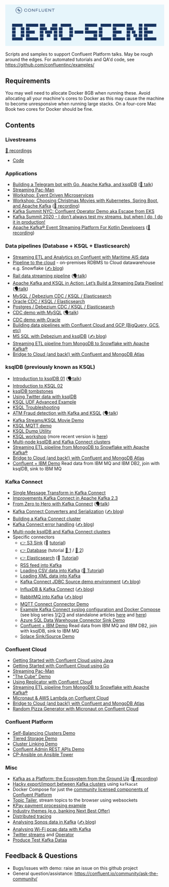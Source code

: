![`demo-scene`](images/cover.png)

Scripts and samples to support Confluent Platform talks. May be rough around the edges. For automated tutorials and QA'd code, see https://github.com/confluentinc/examples/

## Requirements

You may well need to allocate Docker 8GB when running these. Avoid allocating all your machine's cores to Docker as this may cause the machine to become unresponsive when running large stacks. On a four-core Mac Book two cores for Docker should be fine. 

## Contents

### Livestreams

[🎥 recordings](https://www.youtube.com/playlist?list=PLa7VYi0yPIH26-ppF0Gcsx-YVQQbNjDEt)

- [Code](livestreams)

###  Applications

- [Building a Telegram bot with Go, Apache Kafka, and ksqlDB](telegram-bot-carparks) ([🎥 talk](https://rmoff.dev/carpark-telegram-bot))
- [Streaming Pac-Man](streaming-pacman)
- [Workshop: Event Driven Microservices](event-driven-microservices-workshop)
- [Workshop: Choosing Christmas Movies with Kubernetes, Spring Boot, and Apache Kafka](streaming-movies-workshop) ([🎥 recording](https://www.youtube.com/watch?v=ampmQg33JtY))
- [Kafka Summit NYC: Confluent Operator Demo aka Escape from EKS](ksummit-operator-demo)
- [Kafka Summit 2020 - I don’t always test my streams, but when I do, I do it in production!](testing-streams)
- [Apache Kafka® Event Streaming Platform For Kotlin Developers](wordcount-spring-cloud-stream-kotlin) ([🎥 recording](https://youtu.be/Y-sqGKsnSHI))
  
###  Data pipelines (Database + KSQL + Elasticsearch)

- [Streaming ETL and Analytics on Confluent with Maritime AIS data](maritime-ais)
- [Pipeline to the cloud](pipeline-to-the-cloud) - on-premises RDBMS to Cloud datawarehouse e.g. Snowflake ([✍️ blog](https://www.confluent.io/blog/cloud-analytics-for-on-premises-data-streams-with-kafka/?utm_campaign=rmoff&utm_source=demo-scene))
- [Rail data streaming pipeline](rail-data-streaming-pipeline) ([🗣️talk](https://rmoff.dev/oredev19-on-track-with-kafka))
- [Apache Kafka and KSQL in Action: Let’s Build a Streaming Data Pipeline!](build-a-streaming-pipeline) ([🗣️talk](https://go.rmoff.net/devoxxuk19))
- [MySQL / Debezium CDC / KSQL / Elasticsearch](mysql-debezium-ksql-elasticsearch)
- [Oracle CDC / KSQL / Elasticsearch](oracle-ksql-elasticsearch)
- [Postgres / Debezium CDC / KSQL / Elasticsearch](postgres-debezium-ksql-elasticsearch)
- [CDC demo with MySQL](no-more-silos) ([🗣️talk](http://rmoff.dev/ksny19-no-more-silos))
- [CDC demo with Oracle](no-more-silos-oracle)
- [Building data pipelines with Confluent Cloud and GCP (BigQuery, GCS, etc)](gcp-pipeline)
- [MS SQL with Debezium and ksqlDB](mssql-to-kafka-with-ksqldb) ([✍️ blog](https://rmoff.net/2020/09/18/using-the-debezium-ms-sql-connector-with-ksqldb-embedded-kafka-connect/))
- [Streaming ETL pipeline from MongoDB to Snowflake with Apache Kafka®](streaming-etl-mongodb-snowflake)
- [Bridge to Cloud (and back!) with Confluent and MongoDB Atlas](mongodb-demo)

###  ksqlDB (previously known as KSQL)
- [Introduction to ksqlDB 01](introduction-to-ksqldb) ([🗣️talk](https://rmoff.dev/ksqldb-slides))
- [Introduction to KSQL   02](ksql-intro)
- [ksqlDB tombstones](ksqldb-tombstones)
- [Using Twitter data with ksqlDB](ksqldb-twitter)
- [KSQL UDF Advanced Example](ksql-udf-advanced-example)
- [KSQL Troubleshooting](ksql-troubleshooting)
- [ATM Fraud detection with Kafka and KSQL](ksql-atm-fraud-detection) ([🗣️talk](https://talks.rmoff.net/Cw9hbI/atm-fraud-detection-with-apache-kafka-and-ksql))
- [Kafka Streams/KSQL Movie Demo](streams-movie-demo)
- [KSQL MQTT demo](mqtt-tracker)
- [KSQL Dump Utility](ksql-dump)
- [KSQL workshop](ksql-workshop) (more recent version is [here](build-a-streaming-pipeline/workshop/))
- [Multi-node ksqlDB and Kafka Connect clusters](multi-cluster-connect-and-ksql)
- [Streaming ETL pipeline from MongoDB to Snowflake with Apache Kafka®](streaming-etl-mongodb-snowflake)
- [Bridge to Cloud (and back!) with Confluent and MongoDB Atlas](mongodb-demo)
- [Confluent + IBM Demo](ibm-demo) Read data from IBM MQ and IBM DB2, join with ksqlDB, sink to IBM MQ

###  Kafka Connect

- [Single Message Transform in Kafka Connect](kafka-connect-single-message-transforms)
- [Improvements Kafka Connect in Apache Kafka 2.3](connect-5.3-improvements)
- [From Zero to Hero with Kafka Connect](kafka-connect-zero-to-hero) ([🗣️talk](https://rmoff.dev/crunch19-zero-to-hero-kafka-connect))
- [Kafka Connect Converters and Serialization](connect-deepdive) ([✍️ blog](https://www.confluent.io/blog/kafka-connect-deep-dive-converters-serialization-explained/?utm_campaign=rmoff&utm_source=demo-scene))
- [Building a Kafka Connect cluster](connect-cluster)
- [Kafka Connect error handling](connect-error-handling) ([✍️ blog](https://www.confluent.io/blog/kafka-connect-deep-dive-error-handling-dead-letter-queues/?utm_campaign=rmoff&utm_source=demo-scene))
- [Multi-node ksqlDB and Kafka Connect clusters](multi-cluster-connect-and-ksql)
- Specific connectors
    - [ 👉 S3 Sink](kafka-to-s3) (🎥 [tutorial](https://rmoff.dev/kafka-s3-video))
    - [ 👉 Database](kafka-to-database) (tutorial [🎥 1](https://rmoff.dev/kafka-jdbc-video) / [🎥 2](https://rmoff.dev/ksqldb-jdbc-sink-video))
    - [ 👉 Elasticsearch](kafka-to-elasticsearch) (🎥 [Tutorial](https://rmoff.dev/kafka-elasticsearch-video))
    - [RSS feed into Kafka](rss-feed-into-kafka)
    - [Loading CSV data into Kafka](csv-to-kafka) ([🎥 Tutorial](https://rmoff.dev/csv-into-kafka))
    - [Loading XML data into Kafka](xml-to-kafka)
    - [Kafka Connect JDBC Source demo environment](connect-jdbc) ([✍️ blog](https://www.confluent.io/blog/kafka-connect-deep-dive-jdbc-source-connector/?utm_campaign=rmoff&utm_source=demo-scene))
    - [InfluxDB & Kafka Connect](influxdb-and-kafka) ([✍️ blog](https://rmoff.net/2020/01/23/notes-on-getting-data-into-influxdb-from-kafka-with-kafka-connect/?utm_campaign=rmoff&utm_source=demo-scene))
    - [RabbitMQ into Kafka](rabbitmq-into-kafka) ([✍️ blog](https://rmoff.net/2020/01/08/streaming-messages-from-rabbitmq-into-kafka-with-kafka-connect/?utm_campaign=rmoff&utm_source=demo-scene))
    - [MQTT Connect Connector Demo](mqtt-connect-connector-demo)
    - [Example Kafka Connect syslog configuration and Docker Compose](syslog) (see blog series [1](https://www.confluent.io/blog/real-time-syslog-processing-apache-kafka-ksql-part-1-filtering/?utm_campaign=rmoff&utm_source=demo-scene)/[2](https://www.confluent.io/blog/real-time-syslog-processing-with-apache-kafka-and-ksql-part-2-event-driven-alerting-with-slack/?utm_campaign=rmoff&utm_source=demo-scene)/[3](https://www.confluent.io/blog/real-time-syslog-processing-apache-kafka-ksql-enriching-events-with-external-data/?utm_campaign=rmoff&utm_source=demo-scene) and standalone articles [here](https://rmoff.net/2019/12/20/analysing-network-behaviour-with-ksqldb-and-mongodb/?utm_campaign=rmoff&utm_source=demo-scene) and [here](https://rmoff.net/2019/12/18/detecting-and-analysing-ssh-attacks-with-ksqldb/?utm_campaign=rmoff&utm_source=demo-scene))
    - [Azure SQL Data Warehouse Connector Sink Demo](azure-sqldw-sink-connector)
    - [Confluent + IBM Demo](ibm-demo) Read data from IBM MQ and IBM DB2, join with ksqlDB, sink to IBM MQ
    - [Solace Sink/Source Demo](solace)

###  Confluent Cloud

- [Getting Started with Confluent Cloud using Java](getting-started-with-ccloud-java)
- [Getting Started with Confluent Cloud using Go](getting-started-with-ccloud-golang)
- [Streaming Pac-Man](streaming-pacman)
- ["The Cube" Demo](ccloud-cube-demo)
- [Using Replicator with Confluent Cloud](ccloud-replicator)
- [Streaming ETL pipeline from MongoDB to Snowflake with Apache Kafka®](streaming-etl-mongodb-snowflake)
- [Micronaut & AWS Lambda on Confluent Cloud](micronaut-lambda)
- [Bridge to Cloud (and back!) with Confluent and MongoDB Atlas](mongodb-demo)
- [Random Pizza Generator with Micronaut on Confluent Cloud](micronaut-pizza-gen)

###  Confluent Platform

- [Self-Balancing Clusters Demo](self-balancing)
- [Tiered Storage Demo](tiered-storage)
- [Cluster Linking Demo](cluster-linking)
- [Confluent Admin REST APIs Demo](adminrest)
- [CP-Ansible on Ansible Tower](ansible-tower)

###  Misc
- [Kafka as a Platform: the Ecosystem from the Ground Up](kafka-ecosystem) ([🎥 recording](https://www.youtube.com/watch?v=qjTZ4UeJdoI))
- [Hacky export/import between Kafka clusters](export-import-with-kafkacat) using `kafkacat`
- Docker Compose for just the [community licensed components of Confluent Platform](community-components-only)
- [Topic Tailer](topic-tailer), stream topics to the browser using websockets
- [KPay payment processing example](scalable-payment-processing)
- [Industry themes (e.g. banking Next Best Offer)](industry-themes)
- [Distributed tracing](distributed-tracing)
- [Analysing Sonos data in Kafka](sonos) ([✍️ blog](https://rmoff.net/2020/01/21/monitoring-sonos-with-ksqldb-influxdb-and-grafana/))
- [Analysing Wi-Fi pcap data with Kafka](wifi-fun)
- [Twitter streams](twitter-streams) and [Operator](twitter-streams-operator)
- [Produce Test Kafka Dataa](gen-test-data)

## Feedback & Questions

* Bugs/issues with demo: raise an issue on this github project
* General question/assistance: https://confluent.io/community/ask-the-community/
